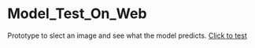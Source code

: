 # Model_Test_On_Web
Prototype to slect an image and see what the model predicts.
[Click to test](https://modeltestonweb-ge74pqq7gbxv3i2yudmhjy.streamlit.app/)
